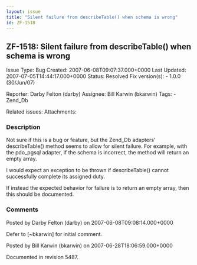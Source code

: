 ```yaml
---
layout: issue
title: "Silent failure from describeTable() when schema is wrong"
id: ZF-1518
---
```


ZF-1518: Silent failure from describeTable() when schema is wrong
-----------------------------------------------------------------

 Issue Type: Bug Created: 2007-06-08T09:07:37.000+0000 Last Updated: 2007-07-05T14:44:17.000+0000 Status: Resolved Fix version(s): - 1.0.0 (30/Jun/07)
 
 Reporter:  Darby Felton (darby)  Assignee:  Bill Karwin (bkarwin)  Tags: - Zend\_Db
 
 Related issues: 
 Attachments: 
### Description

Not sure if this is a bug or feature, but the Zend\_Db adapters' describeTable() method seems to allow for silent failure. For example, with the pdo\_pgsql adapter, if the schema is incorrect, the method will return an empty array.

I would expect an exception to be thrown if describeTable() cannot successfully complete its assigned duty.

If instead the expected behavior for failure is to return an empty array, then this should be documented.

 

 

### Comments

Posted by Darby Felton (darby) on 2007-06-08T09:08:14.000+0000

Defer to [~bkarwin] for initial comment.

 

 

Posted by Bill Karwin (bkarwin) on 2007-06-28T18:06:59.000+0000

Documented in revision 5487.

 

 
